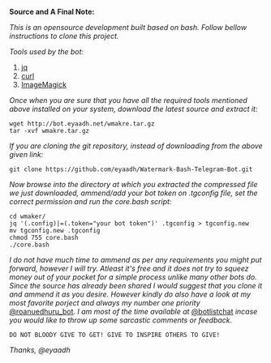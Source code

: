 **Source and A Final Note:**

_This is an opensource development built based on bash. Follow bellow instructions to clone this project._

*Tools used by the bot:*
1. [jq](https://stedolan.github.io/jq/)
2. [curl](https://launchpad.net/ubuntu/xenial/+package/curl)
3. [ImageMagick](https://www.imagemagick.org/script/index.php)

_Once when you are sure that you have all the required tools mentioned above installed on your system, download the latest source and extract it:_
```
wget http://bot.eyaadh.net/wmakre.tar.gz
tar -xvf wmakre.tar.gz
```
_If you are cloning the git repository, instead of downloading from the above given link:_
```
git clone https://github.com/eyaadh/Watermark-Bash-Telegram-Bot.git
```
_Now browse into the directory at which you extracted the compressed file we just downloaded, ammend/add your bot token on .tgconfig file, set the correct permission and run the core.bash script:_
```
cd wmaker/
jq '(.config)|=(.token="your bot token")' .tgconfig > tgconfig.new
mv tgconfig.new .tgconfig
chmod 755 core.bash
./core.bash
```
_I do not have much time to ammend as per any requirements you might put forward, however I will try. Atleast it's free and it does not try to squeez money out of your pocket for a simple process unlike many other bots do. Since the source has already been shared I would suggest that you clone it and ammend it as you desire. However kindly do also have a look at my most favorite porject and always my number one priority_ [@roanuedhuru_bot](https://t.me/roanuedhuru_bot). _I am most of the time available at_ [@botlistchat](https://t.me/botlistchat) _incase you would like to throw up some sarcastic comments or feedback._

```
DO NOT BLOODY GIVE TO GET! GIVE TO INSPIRE OTHERS TO GIVE!
``` 
_Thanks,  @eyaadh_
